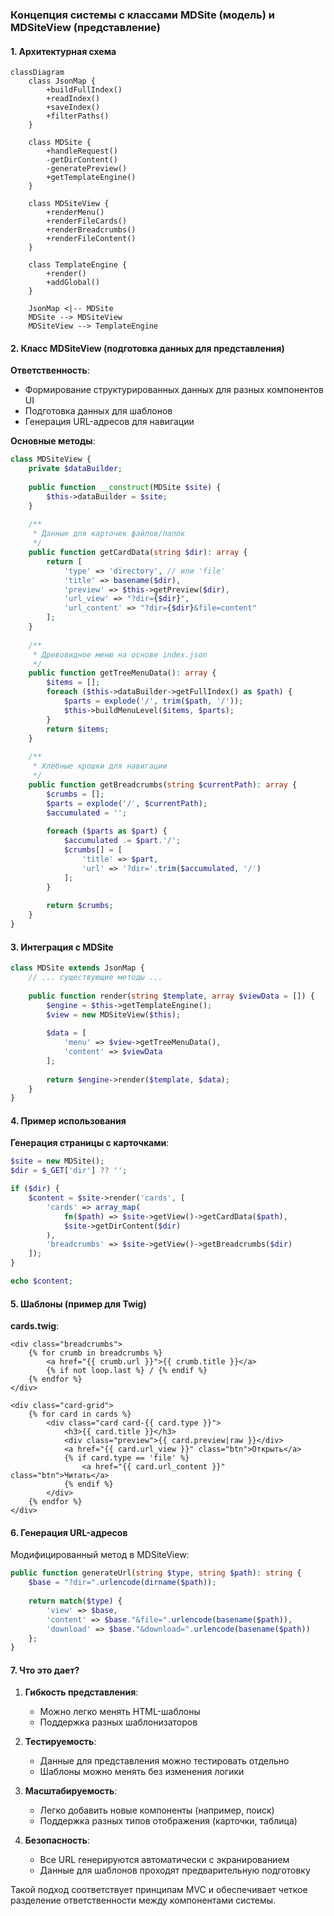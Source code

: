 ### Концепция системы с классами MDSite (модель) и MDSiteView (представление)

#### 1. Архитектурная схема

```mermaid
classDiagram
    class JsonMap {
        +buildFullIndex()
        +readIndex()
        +saveIndex()
        +filterPaths()
    }
    
    class MDSite {
        +handleRequest()
        -getDirContent()
        -generatePreview()
        +getTemplateEngine()
    }
    
    class MDSiteView {
        +renderMenu()
        +renderFileCards()
        +renderBreadcrumbs()
        +renderFileContent()
    }
    
    class TemplateEngine {
        +render()
        +addGlobal()
    }
    
    JsonMap <|-- MDSite
    MDSite --> MDSiteView
    MDSiteView --> TemplateEngine
```

#### 2. Класс MDSiteView (подготовка данных для представления)

**Ответственность**:
- Формирование структурированных данных для разных компонентов UI
- Подготовка данных для шаблонов
- Генерация URL-адресов для навигации

**Основные методы**:

```php
class MDSiteView {
    private $dataBuilder;
    
    public function __construct(MDSite $site) {
        $this->dataBuilder = $site;
    }
    
    /**
     * Данные для карточек файлов/папок
     */
    public function getCardData(string $dir): array {
        return [
            'type' => 'directory', // или 'file'
            'title' => basename($dir),
            'preview' => $this->getPreview($dir),
            'url_view' => "?dir={$dir}",
            'url_content' => "?dir={$dir}&file=content"
        ];
    }
    
    /**
     * Древовидное меню на основе index.json
     */
    public function getTreeMenuData(): array {
        $items = [];
        foreach ($this->dataBuilder->getFullIndex() as $path) {
            $parts = explode('/', trim($path, '/'));
            $this->buildMenuLevel($items, $parts);
        }
        return $items;
    }
    
    /**
     * Хлебные крошки для навигации
     */
    public function getBreadcrumbs(string $currentPath): array {
        $crumbs = [];
        $parts = explode('/', $currentPath);
        $accumulated = '';
        
        foreach ($parts as $part) {
            $accumulated .= $part.'/';
            $crumbs[] = [
                'title' => $part,
                'url' => '?dir='.trim($accumulated, '/')
            ];
        }
        
        return $crumbs;
    }
}
```

#### 3. Интеграция с MDSite

```php
class MDSite extends JsonMap {
    // ... существующие методы ...
    
    public function render(string $template, array $viewData = []) {
        $engine = $this->getTemplateEngine();
        $view = new MDSiteView($this);
        
        $data = [
            'menu' => $view->getTreeMenuData(),
            'content' => $viewData
        ];
        
        return $engine->render($template, $data);
    }
}
```

#### 4. Пример использования

**Генерация страницы с карточками**:
```php
$site = new MDSite();
$dir = $_GET['dir'] ?? '';

if ($dir) {
    $content = $site->render('cards', [
        'cards' => array_map(
            fn($path) => $site->getView()->getCardData($path),
            $site->getDirContent($dir)
        ),
        'breadcrumbs' => $site->getView()->getBreadcrumbs($dir)
    ]);
}

echo $content;
```

#### 5. Шаблоны (пример для Twig)

**cards.twig**:
```twig
<div class="breadcrumbs">
    {% for crumb in breadcrumbs %}
        <a href="{{ crumb.url }}">{{ crumb.title }}</a>
        {% if not loop.last %} / {% endif %}
    {% endfor %}
</div>

<div class="card-grid">
    {% for card in cards %}
        <div class="card card-{{ card.type }}">
            <h3>{{ card.title }}</h3>
            <div class="preview">{{ card.preview|raw }}</div>
            <a href="{{ card.url_view }}" class="btn">Открыть</a>
            {% if card.type == 'file' %}
                <a href="{{ card.url_content }}" class="btn">Читать</a>
            {% endif %}
        </div>
    {% endfor %}
</div>
```

#### 6. Генерация URL-адресов

Модифицированный метод в MDSiteView:
```php
public function generateUrl(string $type, string $path): string {
    $base = "?dir=".urlencode(dirname($path));
    
    return match($type) {
        'view' => $base,
        'content' => $base."&file=".urlencode(basename($path)),
        'download' => $base."&download=".urlencode(basename($path))
    };
}
```

#### 7. Что это дает?

1. **Гибкость представления**:
   - Можно легко менять HTML-шаблоны
   - Поддержка разных шаблонизаторов

2. **Тестируемость**:
   - Данные для представления можно тестировать отдельно
   - Шаблоны можно менять без изменения логики

3. **Масштабируемость**:
   - Легко добавить новые компоненты (например, поиск)
   - Поддержка разных типов отображения (карточки, таблица)

4. **Безопасность**:
   - Все URL генерируются автоматически с экранированием
   - Данные для шаблонов проходят предварительную подготовку

Такой подход соответствует принципам MVC и обеспечивает четкое разделение ответственности между компонентами системы.
